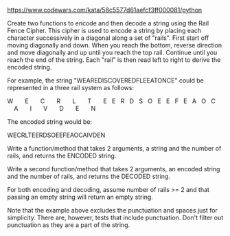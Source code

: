 https://www.codewars.com/kata/58c5577d61aefcf3ff000081/python

Create two functions to encode and then decode a string using the Rail Fence Cipher. This cipher is used to encode a string by placing each character successively in a diagonal along a set of "rails". First start off moving diagonally and down. When you reach the bottom, reverse direction and move diagonally and up until you reach the top rail. Continue until you reach the end of the string. Each "rail" is then read left to right to derive the encoded string.

For example, the string "WEAREDISCOVEREDFLEEATONCE" could be represented in a three rail system as follows:

W&nbsp;&nbsp;&nbsp;&nbsp;&nbsp;&nbsp;&nbsp;E&nbsp;&nbsp;&nbsp;&nbsp;&nbsp;&nbsp;&nbsp;C&nbsp;&nbsp;&nbsp;&nbsp;&nbsp;&nbsp;&nbsp;R&nbsp;&nbsp;&nbsp;&nbsp;&nbsp;&nbsp;&nbsp;L&nbsp;&nbsp;&nbsp;&nbsp;&nbsp;&nbsp;&nbsp;T&nbsp;&nbsp;&nbsp;&nbsp;&nbsp;&nbsp;&nbsp;E
&nbsp;&nbsp;E&nbsp;&nbsp;&nbsp;R&nbsp;&nbsp;&nbsp;D&nbsp;&nbsp;&nbsp;S&nbsp;&nbsp;&nbsp;O&nbsp;&nbsp;&nbsp;E&nbsp;&nbsp;&nbsp;E&nbsp;&nbsp;&nbsp;F&nbsp;&nbsp;&nbsp;E&nbsp;&nbsp;&nbsp;A&nbsp;&nbsp;&nbsp;O&nbsp;&nbsp;&nbsp;C&nbsp;&nbsp;
&nbsp;&nbsp;&nbsp;&nbsp;A&nbsp;&nbsp;&nbsp;&nbsp;&nbsp;&nbsp;&nbsp;I&nbsp;&nbsp;&nbsp;&nbsp;&nbsp;&nbsp;&nbsp;V&nbsp;&nbsp;&nbsp;&nbsp;&nbsp;&nbsp;&nbsp;D&nbsp;&nbsp;&nbsp;&nbsp;&nbsp;&nbsp;&nbsp;E&nbsp;&nbsp;&nbsp;&nbsp;&nbsp;&nbsp;&nbsp;N&nbsp;&nbsp;&nbsp; 

The encoded string would be:

WECRLTEERDSOEEFEAOCAIVDEN

Write a function/method that takes 2 arguments, a string and the number of rails, and returns the ENCODED string.

Write a second function/method that takes 2 arguments, an encoded string and the number of rails, and returns the DECODED string.

For both encoding and decoding, assume number of rails >= 2 and that passing an empty string will return an empty string.

Note that the example above excludes the punctuation and spaces just for simplicity. There are, however, tests that include punctuation. Don't filter out punctuation as they are a part of the string.